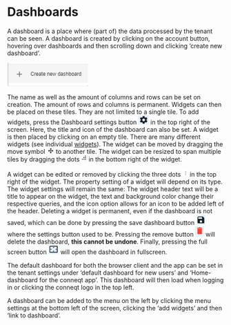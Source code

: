 # Dashboards

A dashboard is a place where (part of) the data processed by the tenant can be seen. A dashboard is created by clicking on the account button, hovering over dashboards and then scrolling down and clicking ‘create new dashboard’.

![+ Create new dashboard](Documentation/Dashboards/0.png)

The name as well as the amount of columns and rows can be set on creation. The amount of rows and columns is permanent. Widgets can then be placed on these tiles. They are not limited to a single tile. To add widgets, press the Dashboard settings button ![A gear](Documentation/Dashboards/1.png) in the top right of the screen. Here, the title and icon of the dashboard can also be set. A widget is then placed by clicking on an empty tile. There are many different widgets (see individual [widgets](Widgets.md)). The widget can be moved by dragging the move symbol ![4 connected arrows pointing outwards](Documentation/Dashboards/2.png) to another tile. The widget can be resized to span multiple tiles by dragging the dots ![6 dots in a 1-2-3 formation](Documentation/Dashboards/3.png) in the bottom right of the widget.

A widget can be edited or removed by clicking the three dots ![Three dots in a vertical line](Documentation/Dashboards/4.png) in the top right of the widget. The property setting of a widget will depend on its type. The widget settings will remain the same: The widget header text will be a title to appear on the widget, the text and background color change their respective queries, and the icon option allows for an icon to be added left of the header. Deleting a widget is permanent, even if the dashboard is not saved, which can be done by pressing the save dashboard button ![Flopy disk save button](Documentation/Dashboards/5.png) where the settings button used to be. Pressing the remove button ![A red bin](Documentation/Dashboards/6.png) will delete the dashboard, **this cannot be undone**. Finally, pressing the full screen button ![A square with arrows on the inside pointing outwards](Documentation/Dashboards/7.png) will open the dashboard in fullscreen.

The default dashboard for both the browser client and the app can be set in the tenant settings under ‘default dashboard for new users’ and ‘Home-dashboard for the conneqt app’. This dashboard will then load when logging in or clicking the conneqt logo in the top left.

A dashboard can be added to the menu on the left by clicking the menu settings at the bottom left of the screen, clicking the ‘add widgets’ and then ‘link to dashboard’.
